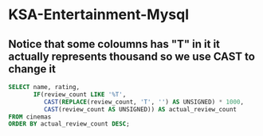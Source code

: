 # KSA-Entertainment-Mysql
## Notice that some coloumns has "T" in it it actually represents thousand so we use CAST to change it
```sql
SELECT name, rating, 
       IF(review_count LIKE '%T', 
          CAST(REPLACE(review_count, 'T', '') AS UNSIGNED) * 1000, 
          CAST(review_count AS UNSIGNED)) AS actual_review_count
FROM cinemas 
ORDER BY actual_review_count DESC;
```
